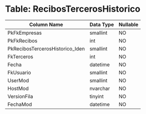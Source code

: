 # Table: RecibosTercerosHistorico

| Column Name | Data Type | Nullable |
|-------------|-----------|----------|
| PkFkEmpresas | smallint | NO |
| PkFkRecibos | int | NO |
| PkRecibosTercerosHistorico_Iden | smallint | NO |
| FkTerceros | int | NO |
| Fecha | datetime | NO |
| FkUsuario | smallint | NO |
| UserMod | smallint | NO |
| HostMod | nvarchar | NO |
| VersionFila | tinyint | NO |
| FechaMod | datetime | NO |
